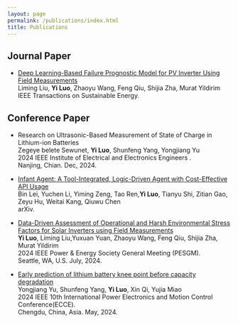 ```yaml
---
layout: page
permalink: /publications/index.html
title: Publications
---
```




## Journal Paper


- [Deep Learning-Based Failure Prognostic Model for PV Inverter Using Field Measurements](https://ieeexplore.ieee.org/abstract/document/10636809)<br>Liming Liu, **Yi Luo**, Zhaoyu Wang, Feng Qiu, Shijia Zha, Murat Yildirim<br> IEEE Transactions on Sustainable Energy.<be>



## Conference Paper
- Research on Ultrasonic-Based Measurement of State of Charge in Lithium-ion Batteries <br> Zegeye belete Sewunet, **Yi Luo**, Shunfeng Yang, Yongjiang Yu <br> 2024 IEEE Institute of Electrical and Electronics Engineers .<br>Nanjing, Chian. Dec, 2024.

- [Infant Agent: A Tool-Integrated, Logic-Driven Agent with Cost-Effective API Usage](https://arxiv.org/abs/2411.01114)<br> Bin Lei, Yuchen Li, Yiming Zeng, Tao Ren,**Yi Luo**, Tianyu Shi, Zitian Gao, Zeyu Hu, Weitai Kang, Qiuwu Chen<br> 	arXiv.<be>

- [Data-Driven Assessment of Operational and Harsh Environmental Stress Factors for Solar Inverters using Field Measurements](https://ieeexplore.ieee.org/document/10760274)<br>**Yi Luo**, Liming Liu,Yuxuan Yuan, Zhaoyu Wang, Feng Qiu, Shijia Zha, Murat Yildirim<br> 2024 IEEE Power & Energy Society General Meeting (PESGM).<br>Seattle, WA, U.S. July, 2024.

- [Early prediction of lithium battery knee point before capacity degradation](https://ieeexplore.ieee.org/abstract/document/10567378)<br> Yongjiang Yu, Shunfeng Yang, **Yi Luo**, Xin Qi, Yujia Miao <br> 2024 IEEE 10th International Power Electronics and Motion Control Conference(ECCE).<br>Chengdu, China, Asia. May, 2024.

  <br>


